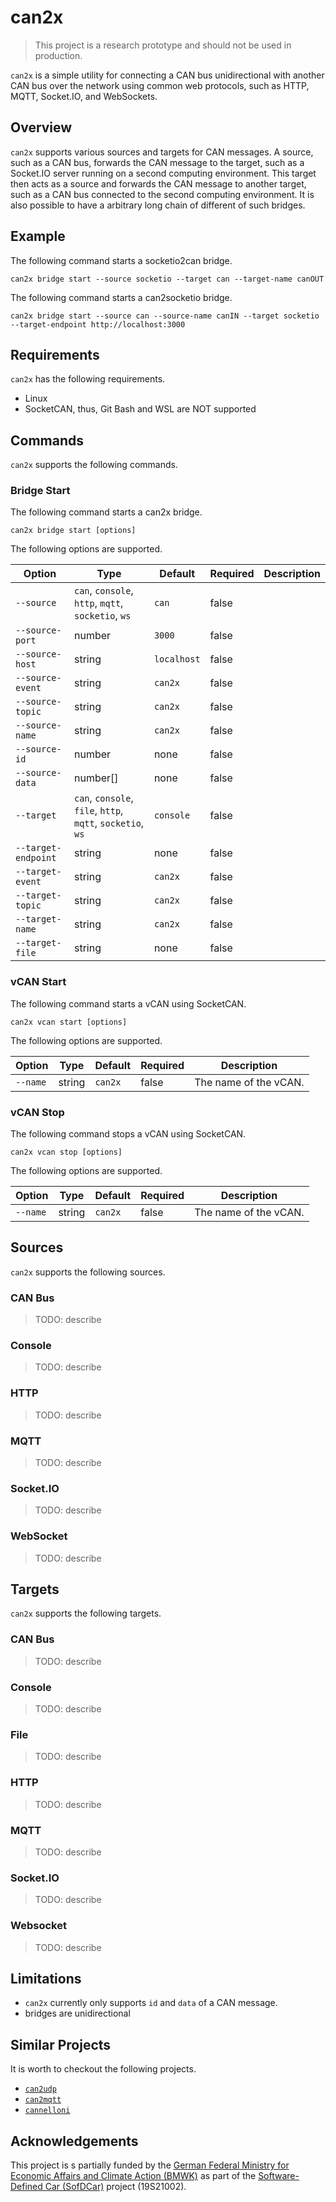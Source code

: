 # can2x

> This project is a research prototype and should not be used in production.

`can2x` is a simple utility for connecting a CAN bus unidirectional with another CAN bus over the network using common web protocols, such as HTTP, MQTT, Socket.IO, and WebSockets.

## Overview

`can2x` supports various sources and targets for CAN messages. 
A source, such as a CAN bus, forwards the CAN message to the target, such as a Socket.IO server running on a second computing environment.
This target then acts as a source and forwards the CAN message to another target, such as a CAN bus connected to the second computing environment.
It is also possible to have a arbitrary long chain of different of such bridges.

## Example

The following command starts a socketio2can bridge.

```
can2x bridge start --source socketio --target can --target-name canOUT
```

The following command starts a can2socketio bridge.

```
can2x bridge start --source can --source-name canIN --target socketio --target-endpoint http://localhost:3000
```

## Requirements

`can2x` has the following requirements.

- Linux
- SocketCAN, thus, Git Bash and WSL are NOT supported


## Commands

`can2x` supports the following commands.

### Bridge Start

The following command starts a can2x bridge.

```
can2x bridge start [options]
```

The following options are supported.

| Option              | Type                                                       | Default     | Required | Description | 
|---------------------|------------------------------------------------------------|-------------|----------|-------------|
| `--source`          | `can`, `console`, `http`, `mqtt`, `socketio`, `ws`         | `can`       | false    |             |
| `--source-port`     | number                                                     | `3000`      | false    |             |
| `--source-host`     | string                                                     | `localhost` | false    |             |
| `--source-event`    | string                                                     | `can2x`     | false    |             |
| `--source-topic`    | string                                                     | `can2x`     | false    |             |
| `--source-name`     | string                                                     | `can2x`     | false    |             |
| `--source-id`       | number                                                     | none        | false    |             |
| `--source-data`     | number[]                                                   | none        | false    |             |
| `--target`          | `can`, `console`, `file`, `http`, `mqtt`, `socketio`, `ws` | `console`   | false    |             |
| `--target-endpoint` | string                                                     | none        | false    |             |
| `--target-event`    | string                                                     | `can2x`     | false    |             |
| `--target-topic`    | string                                                     | `can2x`     | false    |             |
| `--target-name`     | string                                                     | `can2x`     | false    |             |
| `--target-file`     | string                                                     | none        | false    |             |

### vCAN Start

The following command starts a vCAN using SocketCAN.

```
can2x vcan start [options]
```

The following options are supported.

| Option    | Type      | Default    | Required | Description            | 
|-----------|-----------|------------|----------|------------------------|
| `--name`  | string    | `can2x`    | false    | The name of the vCAN.  |

### vCAN Stop

The following command stops a vCAN using SocketCAN.

```
can2x vcan stop [options]
```

The following options are supported.

| Option    | Type      | Default    | Required | Description            | 
|-----------|-----------|------------|----------|------------------------|
| `--name`  | string    | `can2x`    | false    | The name of the vCAN.  |

## Sources

`can2x` supports the following sources.

### CAN Bus

> TODO: describe

### Console

> TODO: describe

### HTTP

> TODO: describe

### MQTT

> TODO: describe

### Socket.IO

> TODO: describe

### WebSocket

> TODO: describe

## Targets

`can2x` supports the following targets.

### CAN Bus

> TODO: describe

### Console

> TODO: describe

### File

> TODO: describe

### HTTP

> TODO: describe

### MQTT

> TODO: describe

### Socket.IO

> TODO: describe

### Websocket

> TODO: describe

## Limitations

- `can2x` currently only supports `id` and `data` of a CAN message.
- bridges are unidirectional

## Similar Projects

It is worth to checkout the following projects.

- [`can2udp`](https://opensource.lely.com/canopen/docs/can2udp)
- [`can2mqtt`](https://github.com/c3re/can2mqtt)
- [`cannelloni`](https://github.com/mguentner/cannelloni)

## Acknowledgements

This project is s partially funded by the [German Federal Ministry for Economic Affairs and Climate Action (BMWK)](https://www.bmwk.de/Navigation/EN/Home/home.html) as part of the [Software-Defined Car (SofDCar)](https://sofdcar.de) project (19S21002).